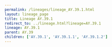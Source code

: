 ```yaml
---
permalink: /lineages/lineage_AY.39.1.html
layout: lineage_page
title: Lineage AY.39.1
redirect_to: ../lineage.html?lineage=AY.39.1
lineage: AY.39.1
parent: AY.39
children: ['AY.39.1', 'AY.39.1.1', 'AY.39.1.2']
---
```

